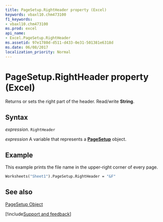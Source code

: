 ```yaml
---
title: PageSetup.RightHeader property (Excel)
keywords: vbaxl10.chm473100
f1_keywords:
- vbaxl10.chm473100
ms.prod: excel
api_name:
- Excel.PageSetup.RightHeader
ms.assetid: 97e1780d-d511-d433-0e31-501381e6318d
ms.date: 06/08/2017
localization_priority: Normal
---
```



# PageSetup.RightHeader property (Excel)

Returns or sets the right part of the header. Read/write  **String**.


## Syntax

_expression_. `RightHeader`

_expression_ A variable that represents a **[PageSetup](Excel.PageSetup.md)** object.


## Example

This example prints the file name in the upper-right corner of every page.


```vb
Worksheets("Sheet1").PageSetup.RightHeader = "&F"
```


## See also


[PageSetup Object](Excel.PageSetup.md)

[!include[Support and feedback](~/includes/feedback-boilerplate.md)]